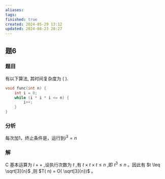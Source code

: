 ```yaml
---
aliases: 
tags: 
finished: true
created: 2024-05-29 13:12
updated: 2024-08-23 20:27
---
```

## 题6
### 题目
有以下算法, 其时间复杂度为 ( ).
```cpp
void func(int n) {
    int i = 0;
    while (i * i * i <= n) {
        i++;
    }
}
```
### 分析
每次加1，终止条件是，运行到$i^{3}=n$
### 解
C
基本运算为 $i +  +$ ,设执行次数为 $t$ ,有 $t \times  t \times  t \leq  n$ ,即 ${t}^{3} \leq  n$ 。因此有 $t \leq  \sqrt[3]{n}$ ,则 $T( n)  = O( \sqrt[3]{n})$ 。